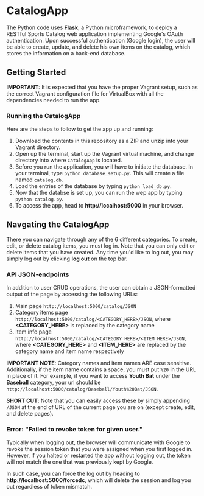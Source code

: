 # CatalogApp
The Python code uses [**Flask**](http://flask.pocoo.org/), a Python microframework, to deploy a RESTful Sports Catalog web application implementing Google's OAuth authentication. Upon successful authentication (Google login), the user will be able to create, update, and delete his own items on the catalog, which stores the information on a back-end database.

## Getting Started
**IMPORTANT:** It is expected that you have the proper Vagrant setup, such as the correct Vagrant configuration file for VirtualBox with all the dependencies needed to run the app.

### Running the CatalogApp
Here are the steps to follow to get the app up and running:
1. Download the contents in this repository as a ZIP and unzip into your Vagrant directory.
2. Open up the terminal, start up the Vagrant virtual machine, and change directory into where ```CatalogApp``` is located.
3. Before you run the application, you will have to initiate the database. In your terminal, type ```python database_setup.py```. This will create a file named ```catalog.db```.
4. Load the entries of the database by typing ```python load_db.py```.
5. Now that the databse is set up, you can run the wep app by typing ```python catalog.py```.
6. To access the app, head to **http://localhost:5000** in your browser.

## Navgating the CatalogApp
There you can navigate through any of the 6 different categories. To create, edit, or delete catalog items, you must log in. Note that you can only edit or delete items that you have created. Any time you'd like to log out, you may simply log out by clicking **log out** on the top bar.

### API JSON-endpoints
In addition to user CRUD operations, the user can obtain a JSON-formatted output of the page by accessing the following URLs:
1. Main page ```http://localhost:5000/catalog/JSON```
2. Category items page ```http://localhost:5000/catalog/<CATEGORY_HERE>/JSON```, where **<CATEGORY_HERE>** is replaced by the category name
3. Item info page ```http://localhost:5000/catalog/<CATEGORY_HERE>/<ITEM_HERE>/JSON```, where **<CATEGORY_HERE>** and **<ITEM_HERE>** are replaced by the category name and item name respectively

**IMPORTANT NOTE**: Category names and item names ARE case sensitive. Additionally, if the item name contains a space, you must put ```%20``` in the URL in place of it. For example, if you want to access **Youth Bat** under the **Baseball** category, your url should be ```http://localhost:5000/catalog/Baseball/Youth%20Bat/JSON```.

**SHORT CUT**: Note that you can easily access these by simply appending ```/JSON``` at the end of URL of the current page you are on (except create, edit, and delete pages).

### Error: "Failed to revoke token for given user."
Typically when logging out, the browser will communicate with Google to revoke the session token that you were assigned when you first logged in. However, if you halted or restarted the app without logging out, the token will not match the one that was previously kept by Google.

In such case, you can force the log out by heading to **http://localhost:5000/forcedc**, which will delete the session and log you out regardless of token mismatch.
